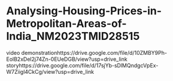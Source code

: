 # Analysing-Housing-Prices-in-Metropolitan-Areas-of-India_NM2023TMID28515
video demonstrationhttps://drive.google.com/file/d/10ZMBY9Ph-EolB2xDel2j74Zn-0EUeDGB/view?usp=drive_link
storyhttps://drive.google.com/file/d/17sjYb-sDlMQndgcVpEx-W7Ziigl4CkCg/view?usp=drive_link
